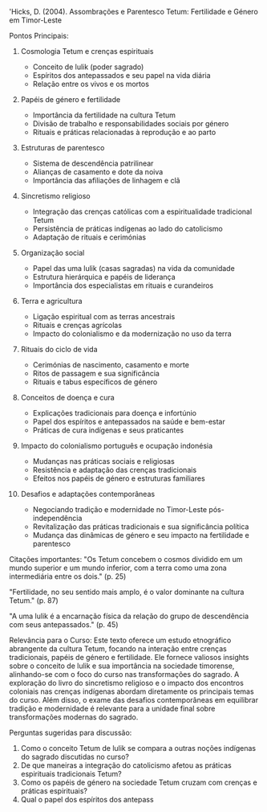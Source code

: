 'Hicks, D. (2004). Assombrações e Parentesco Tetum: Fertilidade e Género em Timor-Leste

Pontos Principais:
1. Cosmologia Tetum e crenças espirituais
   - Conceito de lulik (poder sagrado)
   - Espíritos dos antepassados e seu papel na vida diária
   - Relação entre os vivos e os mortos

2. Papéis de género e fertilidade
   - Importância da fertilidade na cultura Tetum
   - Divisão de trabalho e responsabilidades sociais por género
   - Rituais e práticas relacionadas à reprodução e ao parto

3. Estruturas de parentesco
   - Sistema de descendência patrilinear
   - Alianças de casamento e dote da noiva
   - Importância das afiliações de linhagem e clã

4. Sincretismo religioso
   - Integração das crenças católicas com a espiritualidade tradicional Tetum
   - Persistência de práticas indígenas ao lado do catolicismo
   - Adaptação de rituais e cerimónias

5. Organização social
   - Papel das uma lulik (casas sagradas) na vida da comunidade
   - Estrutura hierárquica e papéis de liderança
   - Importância dos especialistas em rituais e curandeiros

6. Terra e agricultura
   - Ligação espiritual com as terras ancestrais
   - Rituais e crenças agrícolas
   - Impacto do colonialismo e da modernização no uso da terra

7. Rituais do ciclo de vida
   - Cerimónias de nascimento, casamento e morte
   - Ritos de passagem e sua significância
   - Rituais e tabus específicos de género

8. Conceitos de doença e cura
   - Explicações tradicionais para doença e infortúnio
   - Papel dos espíritos e antepassados na saúde e bem-estar
   - Práticas de cura indígenas e seus praticantes

9. Impacto do colonialismo português e ocupação indonésia
   - Mudanças nas práticas sociais e religiosas
   - Resistência e adaptação das crenças tradicionais
   - Efeitos nos papéis de género e estruturas familiares

10. Desafios e adaptações contemporâneas
    - Negociando tradição e modernidade no Timor-Leste pós-independência
    - Revitalização das práticas tradicionais e sua significância política
    - Mudança das dinâmicas de género e seu impacto na fertilidade e parentesco

Citações importantes:
"Os Tetum concebem o cosmos dividido em um mundo superior e um mundo inferior, com a terra como uma zona intermediária entre os dois." (p. 25)

"Fertilidade, no seu sentido mais amplo, é o valor dominante na cultura Tetum." (p. 87)

"A uma lulik é a encarnação física da relação do grupo de descendência com seus antepassados." (p. 45)

Relevância para o Curso:
Este texto oferece um estudo etnográfico abrangente da cultura Tetum, focando na interação entre crenças tradicionais, papéis de género e fertilidade. Ele fornece valiosos insights sobre o conceito de lulik e sua importância na sociedade timorense, alinhando-se com o foco do curso nas transformações do sagrado. A exploração do livro do sincretismo religioso e o impacto dos encontros coloniais nas crenças indígenas abordam diretamente os principais temas do curso. Além disso, o exame das desafios contemporâneas em equilibrar tradição e modernidade é relevante para a unidade final sobre transformações modernas do sagrado.

Perguntas sugeridas para discussão:
1. Como o conceito Tetum de lulik se compara a outras noções indígenas do sagrado discutidas no curso?
2. De que maneiras a integração do catolicismo afetou as práticas espirituais tradicionais Tetum?
3. Como os papéis de género na sociedade Tetum cruzam com crenças e práticas espirituais?
4. Qual o papel dos espíritos dos antepass